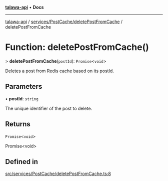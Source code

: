 [**talawa-api**](../../../../README.md) • **Docs**

***

[talawa-api](../../../../modules.md) / [services/PostCache/deletePostFromCache](../README.md) / deletePostFromCache

# Function: deletePostFromCache()

\> **deletePostFromCache**(`postId`): `Promise`\<`void`\>

Deletes a post from Redis cache based on its postId.

## Parameters

• **postId**: `string`

The unique identifier of the post to delete.

## Returns

`Promise`\<`void`\>

Promise\<void\>

## Defined in

[src/services/PostCache/deletePostFromCache.ts:8](https://github.com/PalisadoesFoundation/talawa-api/blob/67d017fd9312183a6b2bae1b160bc814f56ab5c2/src/services/PostCache/deletePostFromCache.ts#L8)
